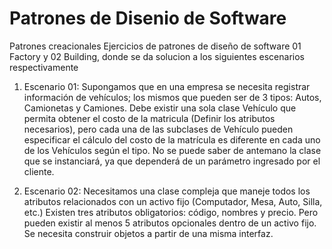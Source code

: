 # Patrones de Disenio de Software
Patrones creacionales
Ejercicios de patrones de diseño de software 01 Factory y  02 Building, donde se da solucion a los siguientes escenarios respectivamente

1.	Escenario 01:
Supongamos que en una empresa se necesita registrar información de vehículos; los mismos que pueden ser de 3 tipos: Autos, Camionetas y Camiones. Debe existir una sola clase Vehículo que permita obtener el costo de la matricula (Definir los atributos necesarios), pero cada una de las subclases de Vehículo pueden especificar el cálculo del costo de la matrícula es diferente en cada uno de los Vehículos según el tipo. No se puede saber de antemano la clase que se instanciará, ya que dependerá de un parámetro ingresado por el cliente.

3.	Escenario 02:
Necesitamos una clase compleja que maneje todos los atributos relacionados con un activo fijo (Computador, Mesa, Auto, Silla, etc.) Existen tres atributos obligatorios: código, nombres y precio. Pero pueden existir al menos 5 atributos opcionales dentro de un activo fijo. Se necesita construir objetos a partir de una misma interfaz.
